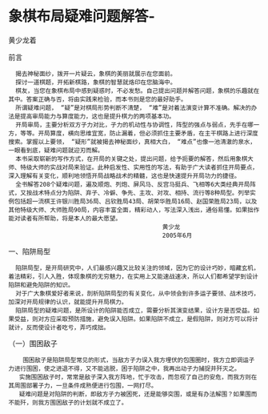 # 象棋布局疑难问题解答-

黄少龙着

前言

      揭去神秘面纱，拨开一片疑云，象棋的美丽就展示在您面前。
      探讨一道棋题，开拓新棋路，象棋的智慧就烙印在您脑海中。
      棋友，当您在象棋布局中感到疑惑时，不必发愁。自己提出问题并解答问题，象棋的乐趣就在其中。答案正确与否，将由实践来检验，而本书则是您的最好助手。
      所谓疑难问题， “疑”是对棋局形势判断不清楚， “难”是对着法演变计算不准确。解决的办法是提高审局能力与算度能力，这也是提升棋力的两项基本功。
      开局审局，主要分析双方子力对比，子力的机动性与协调性，阵型的强点与弱点，先手在哪一方，等等。开局算度，横向思维宜宽，防止漏着，但必须抓住主要矛盾，在主干棋路上进行深度搜索。掌握以上要领， “疑形”就被揭去神秘面纱，真相大白， “难点”也像一池清澈的泉水，一眼看到底，疑难问题就迎刃而解。
      本书采取崭新的写作方式，在开局的关键之处，提出问题，给予扼要的解答，然后用象棋大师、特级大师的实战对局来验证。此种启发性、实用性的写法，有助于广大读者抓住开局要点，深入理解有关变化，顺利地领悟开局战略战术的精髓，这也是快速提升开局功力的捷径。
      全书解答208个疑难问题，遍及顺炮、列炮、屏风马、反宫马挺兵、飞相等6大类经典开局阵式，又按战术特点分为陷阱、弃子、冷僻、争先、主攻、对攻、相持、流行等8种局型。列举实例包括超一流棋王许银川胜局36局、吕钦胜局43局、胡荣华胜局16局、赵国荣胜局23局，以及其他特级大师、大师胜局90局，内容丰富全面，精彩动人，写法深入浅出，通俗易懂。如果拙作能对读者有所帮助，将是本人的最大愿望。
                                               黄少龙
                                               2005年6月


一、陷阱局型

      陷阱局型，是开局研究中，人们最感兴趣又比较关注的领域，因为它的设计巧妙，暗藏玄机，着法精彩，引人入胜，体现象棋的无穷魅力，在实用上又能速战速决，所以人们都希望学到设计陷阱和避免陷阱的知识。
      对于广大象棋爱好者来说，剖析陷阱局型的有关变化，从中领会到许多运子要领、战术技巧，加深对开局规律的认识，就能提升开局棋力。
      陷阱局型的疑难问题，是所设计的陷阱能否成立，需要分析其演变结果，设计方是否受益。如果受益，则对方应采取预防措施，避免误入陷阱。如果陷阱不成立，是假陷阱，则对方可以将计就计，反而使设计者吃亏，弄巧成拙。
	  
（一）围困敌子

        围困敌子是陷阱局型常见的形式，当敌方子力误入我方埋伏的包围圈时，我方立即调运子力进行围困，使之进退不得，又不能逃脱，困于陷阱之中，我再出动子力捕捉并歼灭之。
       实施围困敌子时，常常是敌子深入我方阵地，忙于攻击，而忽视了自己的安危，而我方则在其周围部署子力，一旦条件成熟便进行包围，一网打尽。
       疑难问题是对陷阱的判断，即敌方子力被困死，还是能够突围，或是有办法解围？如果围而不能歼，则我方围困敌子的计划就不成立了。